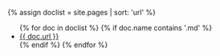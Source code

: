 {% assign doclist = site.pages | sort: 'url'  %}
    <ul>
       {% for doc in doclist %}
            {% if doc.name contains '.md' %}
                <li><a href="{{ site.baseurl }}{{ doc.url }}">{{ doc.url }}</a></li>
            {% endif %}
        {% endfor %}
    </ul>
